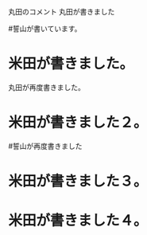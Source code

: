 丸田のコメント
丸田が書きました

#誓山が書いています。

# 米田が書きました。

丸田が再度書きました。

# 米田が書きました２。

#誓山が再度書きました

# 米田が書きました３。
# 米田が書きました４。